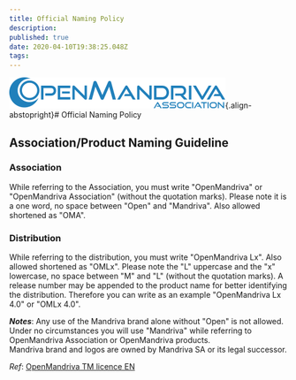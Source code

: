 ```yaml
---
title: Official Naming Policy
description: 
published: true
date: 2020-04-10T19:38:25.048Z
tags: 
---
```


![header-tr-asso.png](/assets/header-tr-asso.png){.align-abstopright}# Official Naming Policy


## Association/Product Naming Guideline
### Association

While referring to the Association, you must write "OpenMandriva" or "OpenMandriva Association" (without the quotation marks).
Please note it is a one word, no space between "Open" and "Mandriva".
Also allowed shortened as "OMA".

### Distribution
While referring to the distribution, you must write "OpenMandriva Lx".
Also allowed shortened as "OMLx". Please note the "L" uppercase and the "x" lowercase, no space between "M" and "L" (without the quotation marks).
A release number may be appended to the product name for better identifying the distribution. Therefore you can write as an example "OpenMandriva Lx 4.0" or "OMLx 4.0".


***Notes***:
Any use of the Mandriva brand alone without "Open" is not allowed.
Under no circumstances you will use "Mandriva" while referring to OpenMandriva Association or OpenMandriva products.<br>
Mandriva brand and logos are owned by Mandriva SA or its legal successor.

*Ref*: [OpenMandriva TM licence EN](/doc/OpenMandriva_TM_licence_EN)

